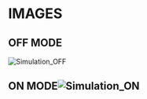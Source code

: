 # IMAGES

## OFF MODE
![Simulation_OFF](https://user-images.githubusercontent.com/102242702/164473210-b9cfceb7-85b5-4eae-8488-44e04cb71426.PNG)

## ON MODE![Simulation_ON](https://user-images.githubusercontent.com/102242702/164474449-d7deefcd-014a-4ee8-a68e-0a602d26188c.PNG)

